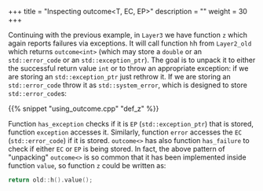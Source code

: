 +++
title = "Inspecting outcome<T, EC, EP>"
description = ""
weight = 30
+++

Continuing with the previous example, in `Layer3` we have function `z` which again reports failures via exceptions.
It will call function `h`h from `Layer2_old` which returns `outcome<int>` (which may store a `double` or an `std::error_code` or an `std::exception_ptr`).
The goal is to unpack it to either the successful return value `int` or to throw an appropriate exception: if we are storing an `std::exception_ptr` just rethrow it.
If we are storing an `std::error_code` throw it as `std::system_error`, which is designed to store `std::error_code`s:

{{% snippet "using_outcome.cpp" "def_z" %}}

Function `has_exception` checks if it is `EP` (`std::exception_ptr`) that is stored, function `exception` accesses it. Similarly, function `error` accesses the `EC` (`std::error_code`) if it is stored.
`outcome<>` has also function `has_failure` to check if either `EC` or `EP` is being stored. In fact, the above pattern of "unpacking" `outcome<>`
is so common that it has been implemented inside function `value`, so function `z` could be written as:

```c++
return old::h().value();
```   